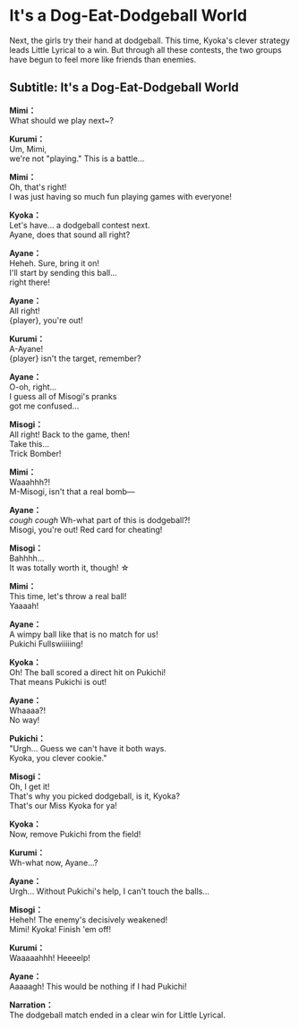 # It's a Dog-Eat-Dodgeball World
Next, the girls try their hand at dodgeball. This time, Kyoka's clever strategy leads Little Lyrical to a win. But through all these contests, the two groups have begun to feel more like friends than enemies.
  
## Subtitle: It's a Dog-Eat-Dodgeball World
  
**Mimi：**  
What should we play next~?  
  
**Kurumi：**  
Um, Mimi,  
 we're not \"playing.\" This is a battle...  
  
**Mimi：**  
Oh, that's right!  
I was just having so much fun playing games with everyone!  
  
**Kyoka：**  
Let's have... a dodgeball contest next.  
Ayane, does that sound all right?  
  
**Ayane：**  
Heheh. Sure, bring it on!  
I'll start by sending this ball...  
 right there!  
  
**Ayane：**  
All right!  
{player}, you're out!  
  
**Kurumi：**  
A-Ayane!  
{player} isn't the target, remember?  
  
**Ayane：**  
O-oh, right...  
I guess all of Misogi's pranks  
 got me confused...  
  
**Misogi：**  
All right! Back to the game, then!  
Take this...  
 Trick Bomber!  
  
**Mimi：**  
Waaahhh?!  
M-Misogi, isn't that a real bomb—  
  
**Ayane：**  
*cough cough* Wh-what part of this is dodgeball?!  
Misogi, you're out! Red card for cheating!  
  
**Misogi：**  
Bahhhh...  
It was totally worth it, though! ☆  
  
**Mimi：**  
This time, let's throw a real ball!  
Yaaaah!  
  
**Ayane：**  
A wimpy ball like that is no match for us!  
Pukichi Fullswiiiiing!  
  
**Kyoka：**  
Oh! The ball scored a direct hit on Pukichi!  
That means Pukichi is out!  
  
**Ayane：**  
Whaaaa?!  
 No way!  
  
**Pukichi：**  
\"Urgh... Guess we can't have it both ways.  
Kyoka, you clever cookie.\"  
  
**Misogi：**  
Oh, I get it!  
That's why you picked dodgeball, is it, Kyoka?  
That's our Miss Kyoka for ya!  
  
**Kyoka：**  
Now, remove Pukichi from the field!  
  
**Kurumi：**  
Wh-what now, Ayane...?  
  
**Ayane：**  
Urgh... Without Pukichi's help, I can't touch the balls...  
  
**Misogi：**  
Heheh! The enemy's decisively weakened!  
Mimi! Kyoka! Finish 'em off!  
  
**Kurumi：**  
Waaaaahhh! Heeeelp!  
  
**Ayane：**  
Aaaaagh! This would be nothing if I had Pukichi!  
  
**Narration：**  
The dodgeball match ended in a clear win for Little Lyrical.  
